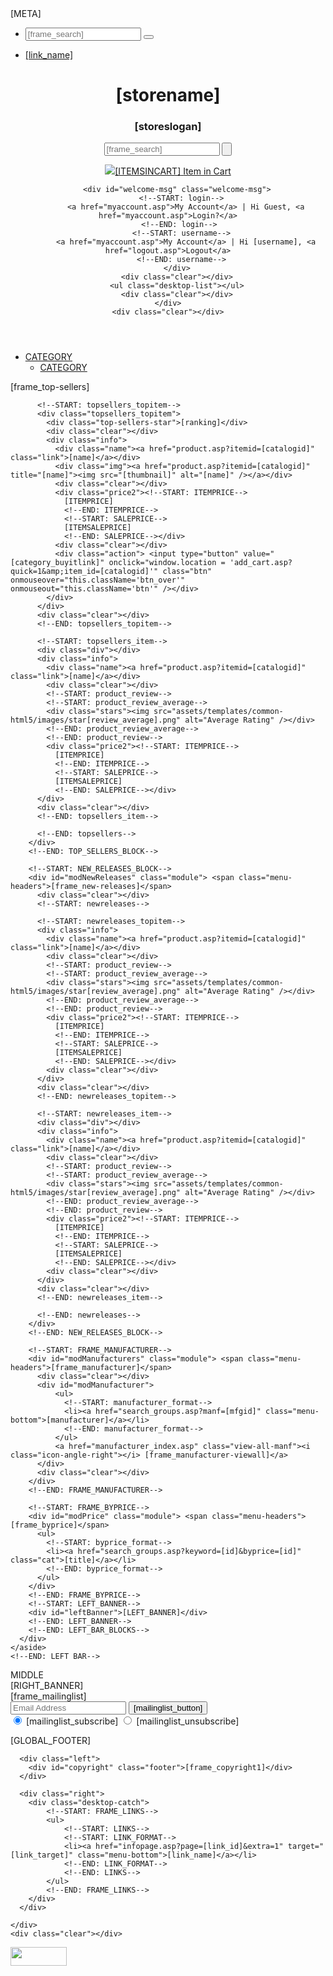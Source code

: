 <!doctype html>
<!--[if lt IE 7]>      <html class="no-js lt-ie9 lt-ie8 lt-ie7"> <![endif]-->
<!--[if IE 7]>         <html class="no-js lt-ie9 lt-ie8"> <![endif]-->
<!--[if IE 8]>         <html class="no-js lt-ie9"> <![endif]-->
<!--[if gt IE 8]><!-->
<html class="no-js">
<!--<![endif]-->
<head>
<meta http-equiv="X-UA-Compatible" content="IE=edge,chrome=1">
<title>[TITLE]</title>
<meta name="viewport" content="width=device-width, initial-scale=1, maximum-scale=1, user-scalable=0" />
[META]
<script type="text/javascript" src="assets/templates/common-html5/js/modernizr.min.js"></script>
<script type="text/javascript" src="assets/templates/common-html5/js/utilities.js"></script>
<link rel="stylesheet" href="assets/templates/common-html5/quicksearch/quicksearch.css" type="text/css" media="screen" />
<link rel="stylesheet" href="assets/templates/common-html5/css/layout.css" type="text/css" media="all" />
<link rel="stylesheet" href="assets/templates/common-html5/css/responsive.css" type="text/css" media="screen" />
<link rel="stylesheet" href="assets/templates/[template]/css/[stylesheet]" type="text/css" media="screen" />
<link href='https://fonts.googleapis.com/css?family=Open+Sans:400,600,700' rel='stylesheet' type='text/css' />
<link href='https://fonts.googleapis.com/css?family=Roboto+Slab:400,300,700' rel='stylesheet' type='text/css' />
<link rel="stylesheet" href="assets/templates/common-html5/css/fontello.css" />
<!--[if IE 7]>
<link rel="stylesheet" href="assets/templates/common-html5/css/fontello-ie7.css" />
<![endif]-->
<!--START: FRAME_RSSFEEDS -->
<link rel="alternate" type="application/rss+xml" title="Featured Items (RSS 2.0)" href="[store_url]/rss.asp?type=home" />
<link rel="alternate" type="application/rss+xml" title="Products On Sale (RSS 2.0)" href="[store_url]/rss.asp?type=onsale" />
<link rel="alternate" type="application/rss+xml" title="New Releases (RSS 2.0)" href="[store_url]/rss.asp?type=newreleases" />
<link rel="alternate" type="application/rss+xml" title="Best Sellers (RSS 2.0)" href="[store_url]/rss.asp?type=bestsellers" />
<link rel="alternate" type="application/rss+xml" title="Latest Blog Posts (RSS 2.0)" href="[store_url]/rss.asp?type=blog" />
<!--END: FRAME_RSSFEEDS -->
<script type="text/javascript">
    if (typeof jQuery == 'undefined') {
        document.write("<script type=\"text/javascript\" src=\"/assets/templates/common-html5/js/jquery.min.js\"></" + "script>");
    }
</script>
</head><body>
<div id="mainContainer">
  <div class="top-menu">
      <div class="wrapper">
      <a id="mobileMenu" class="show-mobile"><i class="icon-ellipsis-vert"></i></a>
      <a href="view_cart.asp" id="mobileCart" class="show-mobile"><i class="icon-basket"></i></a>
      <nav class="cbp-spmenu cbp-spmenu-vertical cbp-spmenu-left" id="showSlideMenu">
        <a id="closeSlideMenu" class="show-mobile"><i class="icon-cancel-circled"></i></a>
        <ul>
          <li class="m-search show-mobile">
              <div>
                <form method="get" name="mSearchForm" action="search.asp">
                  <input type="text" name="keyword" value="" placeholder="[frame_search]" />
                  <button name="search"><i class="icon-search"></i></button>
                  <div class="clear"></div>
                </form>
              </div>
          </li>
          <div class="mobile-catch"></div>
          <!--START: FRAME_MENU-->
            <!--START: menuitems_view--> 
            <!--START: TOP_LINK_FORMAT-->
            <li class="menu-links"><a href="infopage.asp?page=[link_id]" class="menu" target="[link_target]">[link_name]</a></li>
            <!--END: TOP_LINK_FORMAT--> 
            <!--END: menuitems_view-->
          <!--END: FRAME_MENU-->
        </ul>
        <div class="clear"></div>
        </nav>
          <div class="clear"></div>
      </div>
  </div>
  <header>
    <div class="wrapper">
      <div id="logo">
        <!--START: global_header-->
        <h1 class="store-name">[storename]</h1>
        <h3 class="store-slogan">[storeslogan]</h3>
        <!--END: global_header-->
      </div>
        <!--START: FRAME_SEARCH-->
          <div id="searchBox" class="hidden-mobile">
            <form method="get" name="searchForm" action="search.asp">
              <input type="text" id="searchlight" name="keyword" value="" placeholder="[frame_search]" />
              <input type="submit" name="search" value="" />
            </form>
            <div class="clear"></div>
          </div>
        <!--END: FRAME_SEARCH--> 
        <a id="cart" href="view_cart.asp" class="hidden-mobile"><img src="assets/templates/[template]/images/cart.png"><span id="noItems">[ITEMSINCART]</span> <span id="noItemsText">Item</span> in Cart</a>

        <div id="welcome-msg" class="welcome-msg">
          <!--START: login-->
            <a href="myaccount.asp">My Account</a> | Hi Guest, <a href="myaccount.asp">Login?</a>
          <!--END: login--> 
          <!--START: username-->
            <a href="myaccount.asp">My Account</a> | Hi [username], <a href="logout.asp">Logout</a>
          <!--END: username-->
        </div>
        <div class="clear"></div>
        <ul class="desktop-list"></ul>
        <div class="clear"></div>
    </div>
    <div class="clear"></div>
  </header>
  <nav id="catNavMenu">
    <div class="wrapper">
	<!--START: FRAME_CATEGORY-->
	<ul id="desktopMenu">
		<!--START: CATEGORIES-->
		<li>
			<!--START: CATEGORY_FORMAT-->
			<a href="view_category.asp?cat=CATID" class="cat">CATEGORY</a>
			<!--END: CATEGORY_FORMAT-->
			<ul class="subMenu">
			<!--START: SUB_CATEGORY_FORMAT-->
				<li><a href="view_category.asp?cat=CATID" class="subcat">CATEGORY</a></li>
			<!--END: SUB_CATEGORY_FORMAT-->
			</ul>
		</li>
		<!--END: CATEGORIES--> 
	</ul>
	<!--END: FRAME_CATEGORY-->
    <div class="clear"></div>
    </div>
  </nav>
  <div class="wrapper">
    <!--START: LEFT BAR-->
    <aside id="leftBar" class="leftBar">
      <div class="column" id="column1"> 
        <!--START: LEFT_BAR_BLOCKS-->
        <!--START: TOP_SELLERS_BLOCK-->
        <div id="modTopSellers" class="module"> <span class="menu-headers">[frame_top-sellers]</span>
          <div class="clear"></div>
          <!--START: topsellers--> 
          
          <!--START: topsellers_topitem-->
          <div class="topsellers_topitem">
            <div class="top-sellers-star">[ranking]</div>
            <div class="clear"></div>
            <div class="info">
              <div class="name"><a href="product.asp?itemid=[catalogid]" class="link">[name]</a></div>
              <div class="img"><a href="product.asp?itemid=[catalogid]" title="[name]"><img src="[thumbnail]" alt="[name]" /></a></div>
              <div class="clear"></div>
              <div class="price2"><!--START: ITEMPRICE--> 
                [ITEMPRICE] 
                <!--END: ITEMPRICE--> 
                <!--START: SALEPRICE--> 
                [ITEMSALEPRICE] 
                <!--END: SALEPRICE--></div>
              <div class="clear"></div>
              <div class="action"> <input type="button" value="[category_buyitlink]" onclick="window.location = 'add_cart.asp?quick=1&amp;item_id=[catalogid]'" class="btn" onmouseover="this.className='btn_over'" onmouseout="this.className='btn'" /></div>
            </div>
          </div>
          <div class="clear"></div>
          <!--END: topsellers_topitem--> 
          
          <!--START: topsellers_item-->
          <div class="div"></div>
          <div class="info">
            <div class="name"><a href="product.asp?itemid=[catalogid]" class="link">[name]</a></div>
            <div class="clear"></div>
            <!--START: product_review--> 
            <!--START: product_review_average-->
            <div class="stars"><img src="assets/templates/common-html5/images/star[review_average].png" alt="Average Rating" /></div>
            <!--END: product_review_average--> 
            <!--END: product_review-->
            <div class="price2"><!--START: ITEMPRICE--> 
              [ITEMPRICE] 
              <!--END: ITEMPRICE--> 
              <!--START: SALEPRICE--> 
              [ITEMSALEPRICE] 
              <!--END: SALEPRICE--></div>
          </div>
          <div class="clear"></div>
          <!--END: topsellers_item--> 
          
          <!--END: topsellers--> 
        </div>
        <!--END: TOP_SELLERS_BLOCK-->

        <!--START: NEW_RELEASES_BLOCK-->
        <div id="modNewReleases" class="module"> <span class="menu-headers">[frame_new-releases]</span>
          <div class="clear"></div>
          <!--START: newreleases--> 
          
          <!--START: newreleases_topitem-->
          <div class="info">
            <div class="name"><a href="product.asp?itemid=[catalogid]" class="link">[name]</a></div>
            <div class="clear"></div>
            <!--START: product_review--> 
            <!--START: product_review_average-->
            <div class="stars"><img src="assets/templates/common-html5/images/star[review_average].png" alt="Average Rating" /></div>
            <!--END: product_review_average--> 
            <!--END: product_review-->
            <div class="price2"><!--START: ITEMPRICE--> 
              [ITEMPRICE] 
              <!--END: ITEMPRICE--> 
              <!--START: SALEPRICE--> 
              [ITEMSALEPRICE] 
              <!--END: SALEPRICE--></div>
            <div class="clear"></div>
          </div>
          <div class="clear"></div>
          <!--END: newreleases_topitem--> 
          
          <!--START: newreleases_item-->
          <div class="div"></div>
          <div class="info">
            <div class="name"><a href="product.asp?itemid=[catalogid]" class="link">[name]</a></div>
            <div class="clear"></div>
            <!--START: product_review--> 
            <!--START: product_review_average-->
            <div class="stars"><img src="assets/templates/common-html5/images/star[review_average].png" alt="Average Rating" /></div>
            <!--END: product_review_average--> 
            <!--END: product_review-->
            <div class="price2"><!--START: ITEMPRICE--> 
              [ITEMPRICE] 
              <!--END: ITEMPRICE--> 
              <!--START: SALEPRICE--> 
              [ITEMSALEPRICE] 
              <!--END: SALEPRICE--></div>
            <div class="clear"></div>
          </div>
          <div class="clear"></div>
          <!--END: newreleases_item--> 
          
          <!--END: newreleases--> 
        </div>
        <!--END: NEW_RELEASES_BLOCK-->

        <!--START: FRAME_MANUFACTURER-->
        <div id="modManufacturers" class="module"> <span class="menu-headers">[frame_manufacturer]</span>
          <div class="clear"></div>
          <div id="modManufacturer">
              <ul>
                <!--START: manufacturer_format-->
                <li><a href="search_groups.asp?manf=[mfgid]" class="menu-bottom">[manufacturer]</a></li>
                <!--END: manufacturer_format-->
              </ul>
              <a href="manufacturer_index.asp" class="view-all-manf"><i class="icon-angle-right"></i> [frame_manufacturer-viewall]</a>
          </div>
          <div class="clear"></div>
        </div>
        <!--END: FRAME_MANUFACTURER-->

        <!--START: FRAME_BYPRICE-->
        <div id="modPrice" class="module"> <span class="menu-headers">[frame_byprice]</span>
          <ul>
            <!--START: byprice_format-->
            <li><a href="search_groups.asp?keyword=[id]&byprice=[id]" class="cat">[title]</a></li>
            <!--END: byprice_format-->
          </ul>
        </div>
        <!--END: FRAME_BYPRICE-->
        <!--START: LEFT_BANNER-->
        <div id="leftBanner">[LEFT_BANNER]</div>
        <!--END: LEFT_BANNER--> 
        <!--END: LEFT_BAR_BLOCKS--> 
      </div>
    </aside>
    <!--END: LEFT BAR-->
  <div id="mainContent">MIDDLE</div>
    <!--START: RIGHT BAR-->
    <aside id="rightBar" class="rightBar">
      <div class="column" id="column2"> 
        <!--START: RIGHT_BAR_BLOCKS--> 
        <!--START: RIGHT_BANNER-->
        <div id="rightBanner">[RIGHT_BANNER]</div>
        <!--END: RIGHT_BANNER--> 
        <!--END: RIGHT_BAR_BLOCKS--> 
      </div>
    </aside>
    <!--END: RIGHT BAR-->
  <div class="clear"></div>
  </div>
  <footer>
    <div class="wrapper"> 
      <div class="ftr-col col1">
      <!--START: FRAME_MAILLIST-->
      <div id="mailistBox">
        <form method="post" name="mailing" action="mailing_list.asp?action=add" onsubmit="return mailing_list();">
          <label>[frame_mailinglist]</label>
          <div class="mailist-box">
            <input type="text" name="email" value="" placeholder="Email Address" />
            <input type="submit" name="www" value="[mailinglist_button]" />
            <div class="clear"></div>
          </div>
          <input type="radio" name="subscribe" value="1" checked="checked" />
          <span class="menu-text">[mailinglist_subscribe]</span>
          <input type="radio" name="subscribe" value="0" />
          <span class="menu-text">[mailinglist_unsubscribe]</span>
          <div class="clear"></div>
        </form>
        <div class="clear"></div>
      </div>
      <!--END: FRAME_MAILLIST-->
      </div>
      <div class="ftr-col col2">
          <div class="social-icons"> 
            <!--START: social_link_facebook--><a href="[social_link_facebook_url]" class="facebook" target="_blank" title="Like Us on Facebook"><i class="icon-facebook"></i></a><!--END: social_link_facebook-->
            <!--START: social_link_twitter--><a href="[social_link_twitter_url]" class="twitter" target="_blank" title="Follow Us on Twitter"><i class="icon-twitter"></i></a><!--END: social_link_twitter-->
            <!--START: social_link_googleplus--><a href="[social_link_googleplus_url]" class="gplus" target="_blank" title="Follow Us on Google+"><i class="icon-gplus"></i></a><!--END: social_link_googleplus-->
            <!--START: social_link_youTube--><a href="[social_link_youTube_url]" class="youtube" target="_blank" title="Subscribe to Our Channel"><i class="icon-youtube-play"></i></a><!--END: social_link_youTube-->
            <!--START: social_link_pinterest--><a href="[social_link_pinterest_url]" class="pinterest" target="_blank" title="Follow Us on Pinterest"><i class="icon-pinterest-circled"></i></a><!--END: social_link_pinterest-->
            <!--START: social_link_instagram--><a href="[social_link_instagram_url]" class="instagram" target="_blank" title="Follow Us on Instagram"><i class="icon-instagramm"></i></a><!--END: social_link_instagram-->
            <!--START: social_link_tumblr--><a href="[social_link_tumblr_url]" class="tumblr" target="_blank" title="Follow Us on Tumblr"><i class="icon-tumblr"></i></a><!--END: social_link_tumblr-->
            <!--START: social_link_blog--><a href="[social_link_blog_url]" class="blog" target="_blank" title="Subscribe to our Blog"><i class="icon-rss"></i></a><!--END: social_link_blog-->
            <div class="clear"></div>
          </div>
      </div>
      <div class="clear"></div>
      <div id="globalFooter" class="footer">[GLOBAL_FOOTER]</div>
    </div>
    
  </footer>
  <div class="bottom-bar">
    <div class="wrapper">

      <div class="left">
        <div id="copyright" class="footer">[frame_copyright1]</div>
      </div>

      <div class="right">
        <div class="desktop-catch">
			<!--START: FRAME_LINKS-->
            <ul>
                <!--START: LINKS--> 
                <!--START: LINK_FORMAT-->
                <li><a href="infopage.asp?page=[link_id]&extra=1" target="[link_target]" class="menu-bottom">[link_name]</a></li>
                <!--END: LINK_FORMAT--> 
                <!--END: LINKS-->
            </ul>
            <!--END: FRAME_LINKS-->
        </div>
      </div>

    </div>
    <div class="clear"></div>
  </div>

</div>
<!--START: quicksearch--> 
<script type="text/javascript" src="assets/templates/common-html5/quicksearch/jquery.quicksearch.js"></script> 
<script type="text/javascript">
jQuery(function() {
	jQuery('#searchlight').searchlight('/search_quick.asp');
});
</script>
<!--END: quicksearch--> 
<script type="text/javascript" src="assets/templates/[template]/js/functions.js"></script>
<script type="text/javascript">
jQuery(document).ready(function () {
    jQuery('ul#desktopMenu').slicknav({
        prependTo: '.top-menu .wrapper',
        label: '',
        allowParentLinks: true,
        closedSymbol: '',
        openedSymbol: ''
    });

    if(jQuery(window).width() >= 1024 ) {
        jQuery('.menu-links').appendTo('.desktop-list');
    }
    
    if(jQuery(window).width() <= 1023 ) {
        jQuery('.menu-links').prependTo('.mobile-catch');
    }
});
</script>
<div class="stats"> 
  <!--START: 3dcart stats--> 
  <script type="text/javascript">
//<![CDATA[
var file='/stats/count.asp';

var stats_d=new Date();
var stats_s=stats_d.getSeconds();
var stats_m=stats_d.getMinutes();
var stats_x=stats_s*stats_m;
var prdID = '[catalogid]';
var catID = '[catid]';

stats_f='' + escape(document.referrer); stats_f=stats_f.replace('_','----');
if (navigator.appName=='Netscape'){stats_b='NS';}
if (navigator.appName=='Microsoft Internet Explorer'){stats_b='MSIE';}
if (navigator.appVersion.indexOf('MSIE 3')>0) {stats_b='MSIE';}
stats_u='' + escape(document.URL); stats_u=stats_u.replace('_','----'); stats_w=screen.width; stats_h=screen.height;
stats_v=navigator.appName;
stats_fs = window.screen.fontSmoothingEnabled;
if (stats_v != 'Netscape') {stats_c=screen.colorDepth;}
else {stats_c=screen.pixelDepth;}
stats_j=navigator.javaEnabled();
info='w=' + stats_w + '&h=' + stats_h + '&c=' + stats_c + '&r=' + stats_f + '&u='+ stats_u + '&fs=' + stats_fs + '&b=' + stats_b + '&x=' + stats_x + '&cat=' + catID + '&prd=' + prdID;
document.write('<img src="' + file + '?'+info+ '" width="1" height="1" border="0" alt="stats" />');
//]]>
</script>
  <noscript>
  <img src="/stats/count.asp" width="90" height="30" alt="" />
  </noscript>
  <!--END: 3dcart stats--> 
</div>
</body>
</html>
